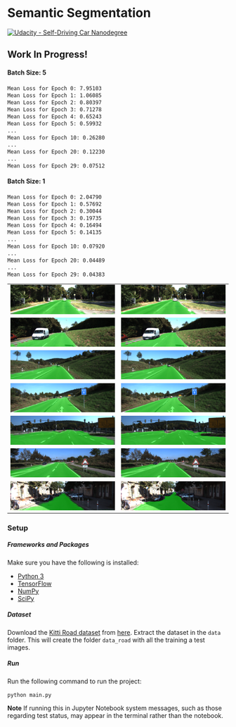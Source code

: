 # Semantic Segmentation

[![Udacity - Self-Driving Car Nanodegree](https://s3.amazonaws.com/udacity-sdc/github/shield-carnd.svg)](http://www.udacity.com/drive)

## Work In Progress!

#### Batch Size: 5
```
Mean Loss for Epoch 0: 7.95103
Mean Loss for Epoch 1: 1.06085
Mean Loss for Epoch 2: 0.80397
Mean Loss for Epoch 3: 0.71278
Mean Loss for Epoch 4: 0.65243
Mean Loss for Epoch 5: 0.59932
...
Mean Loss for Epoch 10: 0.26280
...
Mean Loss for Epoch 20: 0.12230
...
Mean Loss for Epoch 29: 0.07512
```

#### Batch Size: 1
```
Mean Loss for Epoch 0: 2.04790
Mean Loss for Epoch 1: 0.57692
Mean Loss for Epoch 2: 0.30044
Mean Loss for Epoch 3: 0.19735
Mean Loss for Epoch 4: 0.16494
Mean Loss for Epoch 5: 0.14135
...
Mean Loss for Epoch 10: 0.07920
...
Mean Loss for Epoch 20: 0.04489
...
Mean Loss for Epoch 29: 0.04383
```

<table>
  <tr>
    <td><img src="./runs/1514501011.7429824/um_000006.png" /></td>
    <td><img src="./runs/1514505442.9463637/um_000006.png" /></td>
  <tr>
  <tr>
    <td><img src="./runs/1514501011.7429824/um_000017.png" /></td>
    <td><img src="./runs/1514505442.9463637/um_000017.png" /></td>
  <tr>
  <tr>
    <td><img src="./runs/1514501011.7429824/umm_000031.png" /></td>
    <td><img src="./runs/1514505442.9463637/umm_000031.png" /></td>
  <tr>
  <tr>
    <td><img src="./runs/1514501011.7429824/umm_000033.png" /></td>
    <td><img src="./runs/1514505442.9463637/umm_000033.png" /></td>
  <tr>
  <tr>
    <td><img src="./runs/1514501011.7429824/umm_000083.png" /></td>
    <td><img src="./runs/1514505442.9463637/umm_000083.png" /></td>
  <tr>
  <tr>
    <td><img src="./runs/1514501011.7429824/umm_000092.png" /></td>
    <td><img src="./runs/1514505442.9463637/umm_000092.png" /></td>
  <tr>
  <tr>
    <td><img src="./runs/1514501011.7429824/uu_000098.png" /></td>
    <td><img src="./runs/1514505442.9463637/uu_000098.png" /></td>
  <tr>
</table>

### Setup
##### Frameworks and Packages
Make sure you have the following is installed:
 - [Python 3](https://www.python.org/)
 - [TensorFlow](https://www.tensorflow.org/)
 - [NumPy](http://www.numpy.org/)
 - [SciPy](https://www.scipy.org/)

##### Dataset
Download the [Kitti Road dataset](http://www.cvlibs.net/datasets/kitti/eval_road.php) from [here](http://www.cvlibs.net/download.php?file=data_road.zip).  Extract the dataset in the `data` folder.  This will create the folder `data_road` with all the training a test images.

##### Run
Run the following command to run the project:
```
python main.py
```
**Note** If running this in Jupyter Notebook system messages, such as those regarding test status, may appear in the terminal rather than the notebook.
